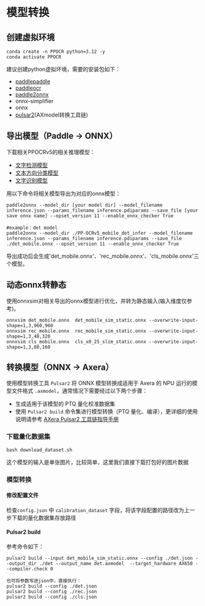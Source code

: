 # 模型转换

## 创建虚拟环境

```
conda create -n PPOCR python=3.12 -y
conda activate PPOCR
```
建议创建python虚拟环境，需要的安装包如下：
- [paddlepaddle](https://github.com/PaddlePaddle/Paddle)
- [paddleocr](https://github.com/PaddlePaddle/PaddleOCR/tree/main)
- [paddle2onnx](https://github.com/PaddlePaddle/Paddle2ONNX)
- onnx-simplifier
- onnx
- [pulsar2](https://github.com/AXERA-TECH/pulsar2-docs)(AXmodel转换工具链)

## 导出模型（Paddle -> ONNX）
下载相关PPOCRv5的相关推理模型：
- [文字检测模型](https://github.com/PaddlePaddle/PaddleOCR/blob/main/docs/version3.x/module_usage/text_detection.md)
- [文本方向分类模型](https://github.com/PaddlePaddle/PaddleOCR/blob/main/docs/version3.x/module_usage/textline_orientation_classification.md)
- [文字识别模型](https://github.com/PaddlePaddle/PaddleOCR/blob/main/docs/version3.x/module_usage/text_recognition.md)

用以下命令将相关模型导出为对应的onnx模型：
```
paddle2onnx --model_dir [your model dir] --model_filename inference.json --params_filename inference.pdiparams --save_file [your save onnx name] --opset_version 11 --enable_onnx_checker True

#example：det model
paddle2onnx --model_dir ./PP-OCRv5_mobile_det_infer --model_filename inference.json --params_filename inference.pdiparams --save_file ./det_mobile.onnx --opset_version 11 --enable_onnx_checker True
```
导出成功后会生成'det_mobile.onnx'、'rec_mobile.onnx'、'cls_mobile.onnx'三个模型。

## 动态onnx转静态
使用onnxsim对相关导出的onnx模型进行优化，并转为静态输入(输入维度仅参考)。
```
onnxsim det_mobile.onnx  det_mobile_sim_static.onnx --overwrite-input-shape=1,3,960,960
onnxsim rec_mobile.onnx  rec_mobile_sim_static.onnx --overwrite-input-shape=1,3,48,320
onnxsim cls_mobile.onnx  cls_x0_25_slim_static.onnx --overwrite-input-shape=1,3,80,160
```

## 转换模型（ONNX -> Axera）
使用模型转换工具 `Pulsar2` 将 ONNX 模型转换成适用于 Axera 的 NPU 运行的模型文件格式 `.axmodel`，通常情况下需要经过以下两个步骤：

- 生成适用于该模型的 PTQ 量化校准数据集
- 使用 `Pulsar2 build` 命令集进行模型转换（PTQ 量化、编译），更详细的使用说明请参考 [AXera Pulsar2 工具链指导手册](https://pulsar2-docs.readthedocs.io/zh-cn/latest/index.html)

### 下载量化数据集
```
bash download_dataset.sh
```
这个模型的输入是单张图片，比较简单，这里我们直接下载打包好的图片数据  

### 模型转换

#### 修改配置文件
 
检查`config.json` 中 `calibration_dataset` 字段，将该字段配置的路径改为上一步下载的量化数据集存放路径  

#### Pulsar2 build

参考命令如下：

```
pulsar2 build --input det_mobile_sim_static.onnx --config ./det.json --output_dir ./det --output_name det.axmodel  --target_hardware AX650 --compiler.check 0

也可将参数写进json中，直接执行：
pulsar2 build --config ./det.json
pulsar2 build --config ./rec.json
pulsar2 build --config ./cls.json
```
